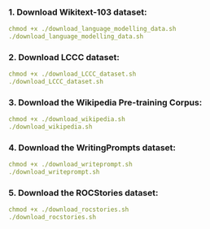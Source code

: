 ### 1. Download Wikitext-103 dataset:
```yaml
chmod +x ./download_language_modelling_data.sh
./download_language_modelling_data.sh
```

### 2. Download LCCC dataset:
```yaml
chmod +x ./download_LCCC_dataset.sh
./download_LCCC_dataset.sh
```

### 3. Download the Wikipedia Pre-training Corpus:
```yaml
chmod +x ./download_wikipedia.sh
./download_wikipedia.sh
```

### 4. Download the WritingPrompts dataset:
```yaml
chmod +x ./download_writeprompt.sh
./download_writeprompt.sh
```

### 5. Download the ROCStories dataset:
```yaml
chmod +x ./download_rocstories.sh
./download_rocstories.sh
```

